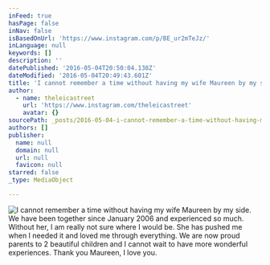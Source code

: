 ```yaml
---
inFeed: true
hasPage: false
inNav: false
isBasedOnUrl: 'https://www.instagram.com/p/BE_ur2mTeJz/'
inLanguage: null
keywords: []
description: ''
datePublished: '2016-05-04T20:50:04.138Z'
dateModified: '2016-05-04T20:49:43.601Z'
title: 'I cannot remember a time without having my wife Maureen by my side. We have been together since January 2006 and experienced so much. Without her, I am really not sure where I would be. She has pushed me when I needed it and loved me through everything. We are now proud parents to 2 beautiful children and I cannot wait to have more wonderful experiences. Thank you Maureen, I love you.'
author:
  - name: theleicastreet
    url: 'https://www.instagram.com/theleicastreet'
    avatar: {}
sourcePath: _posts/2016-05-04-i-cannot-remember-a-time-without-having-my-wife-maureen-by-m.md
authors: []
publisher:
  name: null
  domain: null
  url: null
  favicon: null
starred: false
_type: MediaObject

---
```

![I cannot remember a time without having my wife Maureen by my side. We have been together since January 2006 and experienced so much. Without her, I am really not sure where I would be. She has pushed me when I needed it and loved me through everything. We are now proud parents to 2 beautiful children and I cannot wait to have more wonderful experiences. Thank you Maureen, I love you.](https://scontent.cdninstagram.com/t51.2885-15/s640x640/sh0.08/e35/13183320_575461795965159_615627587_n.jpg?ig_cache_key=MTI0MjkxNzM0NTg3OTI1MzYxOQ%3D%3D.2)